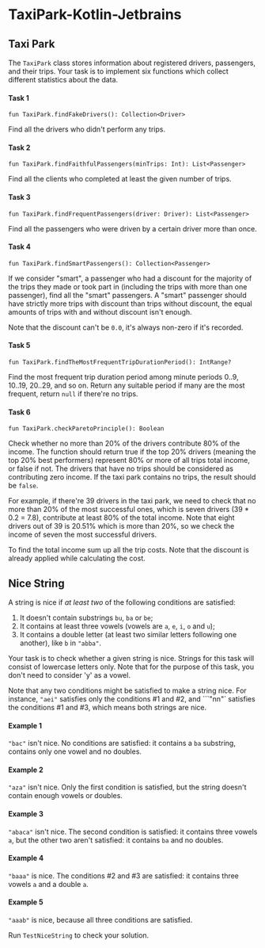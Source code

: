 # TaxiPark-Kotlin-Jetbrains
## Taxi Park

The `TaxiPark` class stores information about registered drivers, passengers,
and their trips. Your task is to implement six functions which collect
different statistics about the data.

#### Task 1

```
fun TaxiPark.findFakeDrivers(): Collection<Driver>
```

Find all the drivers who didn't perform any trips.


#### Task 2

```
fun TaxiPark.findFaithfulPassengers(minTrips: Int): List<Passenger>
```

Find all the clients who completed at least the given number of trips.

#### Task 3

```
fun TaxiPark.findFrequentPassengers(driver: Driver): List<Passenger>
```

Find all the passengers who were driven by a certain driver more than once.

#### Task 4

```
fun TaxiPark.findSmartPassengers(): Collection<Passenger>
```

If we consider "smart", a passenger who had a discount for the majority of the trips they made or took part in
(including the trips with more than one passenger), find all the "smart" passengers.
A "smart" passenger should have strictly more trips with discount than trips without discount,
the equal amounts of trips with and without discount isn't enough.

Note that the discount can't be `0.0`, it's always non-zero if it's recorded. 

#### Task 5

```
fun TaxiPark.findTheMostFrequentTripDurationPeriod(): IntRange?
```

Find the most frequent trip duration period among minute periods 0..9, 10..19, 20..29, and so on.
Return any suitable period if many are the most frequent, return `null` if there're no trips.
 

#### Task 6

```
fun TaxiPark.checkParetoPrinciple(): Boolean
```

Check whether no more than 20% of the drivers contribute 80% of the income.
The function should return true if the top 20% drivers (meaning the top 20% best
performers) represent 80% or more of all trips total income, or false if not.
The drivers that have no trips should be considered as contributing zero income. 
If the taxi park contains no trips, the result should be `false`.

For example, if there're 39 drivers in the taxi park, we need to check that no more than
20% of the most successful ones, which is seven drivers (39 * 0.2 = 7.8), contribute
at least 80% of the total income. Note that eight drivers out of 39 is 20.51% which
is more than 20%, so we check the income of seven the most successful drivers.

To find the total income sum up all the trip costs. Note that the discount is already
applied while calculating the cost.  


## Nice String

A string is nice if *at least two* of the following conditions are satisfied:

1. It doesn't contain substrings `bu`, `ba` or `be`;
2. It contains at least three vowels (vowels are `a`, `e`, `i`, `o` and `u`);
3. It contains a double letter (at least two similar letters following one
another), like `b` in `"abba"`.

Your task is to check whether a given string is nice. 
Strings for this task will consist of lowercase letters only.
Note that for the purpose of this task, you don't need to consider 'y' as a vowel.

Note that any two conditions might be satisfied to make a string nice.
For instance, `"aei"` satisfies only the conditions #1 and #2, and
```"nn"` satisfies the conditions #1 and #3, which means both strings are nice.

#### Example 1

`"bac"` isn't nice. No conditions are satisfied: it contains a `ba` substring,
contains only one vowel and no doubles.

#### Example 2

`"aza"` isn't nice. Only the first condition is satisfied, but the string
doesn't contain enough vowels or doubles.

#### Example 3

`"abaca"` isn't nice. The second condition is satisfied: it contains three
vowels `a`, but the other two aren't satisfied: it contains `ba` and no
doubles.

#### Example 4

`"baaa"` is nice. The conditions #2 and #3 are satisfied: it contains
three vowels `a` and a double `a`. 

#### Example 5

`"aaab"` is nice, because all three conditions are satisfied.

Run `TestNiceString` to check your solution.
